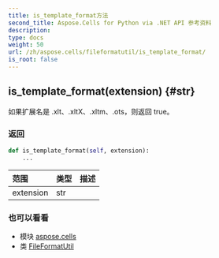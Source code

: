 ```yaml
---
title: is_template_format方法
second_title: Aspose.Cells for Python via .NET API 参考资料
description:
type: docs
weight: 50
url: /zh/aspose.cells/fileformatutil/is_template_format/
is_root: false
---
```

##  is_template_format(extension) {#str}
如果扩展名是 .xlt、.xltX、.xltm、.ots，则返回 true。


### 返回




```python
def is_template_format(self, extension):
    ...
```


|范围|类型|描述|
| :- | :- | :- |
| extension | str |  |



### 也可以看看
* 模块 [aspose.cells](../../)
* 类 [FileFormatUtil](/cells/python-net/zh/aspose.cells/fileformatutil)

